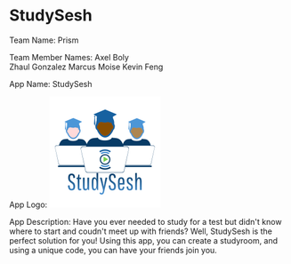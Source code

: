 # StudySesh 
 Team Name: Prism 
 
 Team Member Names:
 Axel Boly  
 Zhaul Gonzalez 
 Marcus Moise
 Kevin Feng   
 
 App Name: StudySesh  
 
 App Logo: 
 ![Logo](e19b6aad-83cc-4e7b-afb9-ea7dc8641f67_200x200.png)  
 
 App Description: 
  Have you ever needed to study for a test but didn't know where to start and coudn't meet up with friends? Well, StudySesh is the perfect solution for you! Using this app, you can create a studyroom, and using a unique code, you can have your friends join you.
 
 
